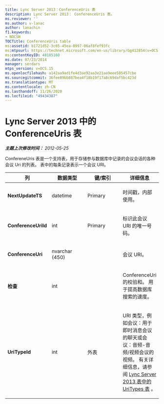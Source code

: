 ```yaml
---
title: Lync Server 2013：ConferenceUris 表
description: Lync Server 2013： ConferenceUris 表。
ms.reviewer: ''
ms.author: v-lanac
author: lanachin
f1.keywords:
- NOCSH
TOCTitle: ConferenceUris table
ms:assetid: b1721d52-3c65-45ea-8997-06af8fef93fc
ms:mtpsurl: https://technet.microsoft.com/en-us/library/Gg412854(v=OCS.15)
ms:contentKeyID: 48185160
ms.date: 07/23/2014
manager: serdars
mtps_version: v=OCS.15
ms.openlocfilehash: a142aa9ad1fe4d3ae92aa3e21aa9eee505457cbe
ms.sourcegitcommit: 36fee89bb887bea4f18b19f17a8c69daf5bc423d
ms.translationtype: MT
ms.contentlocale: zh-CN
ms.lasthandoff: 11/26/2020
ms.locfileid: "49434387"
---
```

# <a name="conferenceuris-table-in-lync-server-2013"></a>Lync Server 2013 中的 ConferenceUris 表

<div data-xmlns="http://www.w3.org/1999/xhtml">

<div class="topic" data-xmlns="http://www.w3.org/1999/xhtml" data-msxsl="urn:schemas-microsoft-com:xslt" data-cs="https://msdn.microsoft.com/">

<div data-asp="https://msdn2.microsoft.com/asp">



</div>

<div id="mainSection">

<div id="mainBody">

<span> </span>

_**主题上次修改时间：** 2012-05-25_

ConfereneUris 表是一个支持表，用于存储参与数据库中记录的会议会话的各种会议 Uri 的列表。 表中的每条记录表示一个会议 URI。


<table>
<colgroup>
<col style="width: 25%" />
<col style="width: 25%" />
<col style="width: 25%" />
<col style="width: 25%" />
</colgroup>
<thead>
<tr class="header">
<th>列</th>
<th>数据类型</th>
<th>键/索引</th>
<th>详细信息</th>
</tr>
</thead>
<tbody>
<tr class="odd">
<td><p><strong>NextUpdateTS</strong></p></td>
<td><p>datetime</p></td>
<td><p>Primary</p></td>
<td><p>时间戳，内部使用。</p></td>
</tr>
<tr class="even">
<td><p><strong>ConferenceUriId</strong></p></td>
<td><p>int</p></td>
<td><p>Primary</p></td>
<td><p>标识此会议 URI 的唯一号码。</p></td>
</tr>
<tr class="odd">
<td><p><strong>ConferenceUri</strong></p></td>
<td><p>nvarchar (450) </p></td>
<td></td>
<td><p>会议 URI。</p></td>
</tr>
<tr class="even">
<td><p><strong>检查</strong></p></td>
<td><p>int</p></td>
<td></td>
<td><p>ConferenceUri 的校验和。 用于提高数据库搜索的速度。</p></td>
</tr>
<tr class="odd">
<td><p><strong>UriTypeId</strong></p></td>
<td><p>int</p></td>
<td><p>外表</p></td>
<td><p>URI 类型，例如会议：用于即时消息会议的聊天或会议：音频-音频/视频会议的视频。 有关详细信息，请参阅 <a href="lync-server-2013-uritypes-table.md">Lync Server 2013 表中的 UriTypes 表</a> 。</p></td>
</tr>
</tbody>
</table>


</div>

<span> </span>

</div>

</div>

</div>

